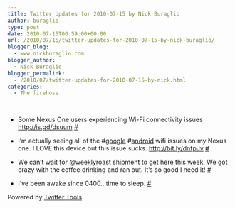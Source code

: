 ```yaml
---
title: Twitter Updates for 2010-07-15 by Nick Buraglio
author: buraglio
type: post
date: 2010-07-15T00:59:00+00:00
url: /2010/07/15/twitter-updates-for-2010-07-15-by-nick-buraglio/
blogger_blog:
  - www.nickburaglio.com
blogger_author:
  - Nick Buraglio
blogger_permalink:
  - /2010/07/twitter-updates-for-2010-07-15-by-nick.html
categories:
  - The firehose

---
```

</p> 

  * Some Nexus One users experiencing Wi-Fi connectivity issues <a href="http://is.gd/dsuum" rel="nofollow">http://is.gd/dsuum</a> [#][1] 


  * I&#8217;m actually seeing all of the #[google][2] #[android][3] wifi issues on my Nexus one. I LOVE this device but this issue sucks. <a href="http://bit.ly/dnfpJv" rel="nofollow">http://bit.ly/dnfpJv</a> [#][4] 


  * We can&#8217;t wait for @[weeklyroast][5] shipment to get here this week. We got crazy with the coffee drinking and ran out. It&#8217;s so good I need it! [#][6] 


  * I&#8217;ve been awake since 0400&#8230;time to sleep. [#][7] 
</ul> 



Powered by [Twitter Tools][8]

 [1]: http://twitter.com/buraglio/statuses/18574159632
 [2]: http://search.twitter.com/search?q=%23google
 [3]: http://search.twitter.com/search?q=%23android
 [4]: http://twitter.com/buraglio/statuses/18574316795
 [5]: http://twitter.com/weeklyroast
 [6]: http://twitter.com/buraglio/statuses/18574535049
 [7]: http://twitter.com/buraglio/statuses/18574642259
 [8]: http://alexking.org/projects/wordpress
